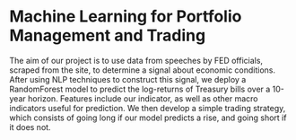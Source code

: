 # Machine Learning for Portfolio Management and Trading

The aim of our project is to use data from speeches by FED officials, scraped from the site, to determine a signal about economic conditions. After using NLP techniques to construct this signal, we deploy a RandomForest model to predict the log-returns of Treasury bills over a 10-year horizon. Features include our indicator, as well as other macro indicators useful for prediction. We then develop a simple trading strategy, which consists of going long if our model predicts a rise, and going short if it does not.
